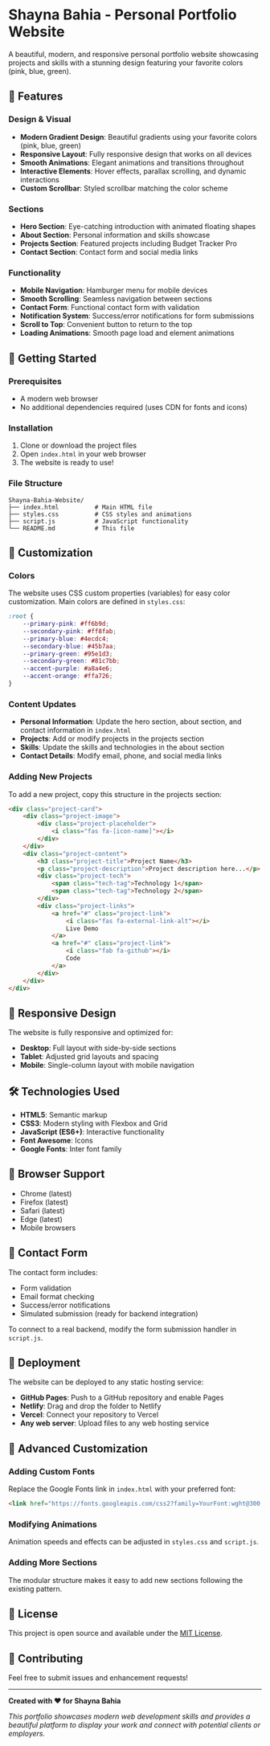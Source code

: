 # Shayna Bahia - Personal Portfolio Website

A beautiful, modern, and responsive personal portfolio website showcasing projects and skills with a stunning design featuring your favorite colors (pink, blue, green).

## 🌟 Features

### Design & Visual
- **Modern Gradient Design**: Beautiful gradients using your favorite colors (pink, blue, green)
- **Responsive Layout**: Fully responsive design that works on all devices
- **Smooth Animations**: Elegant animations and transitions throughout
- **Interactive Elements**: Hover effects, parallax scrolling, and dynamic interactions
- **Custom Scrollbar**: Styled scrollbar matching the color scheme

### Sections
- **Hero Section**: Eye-catching introduction with animated floating shapes
- **About Section**: Personal information and skills showcase
- **Projects Section**: Featured projects including Budget Tracker Pro
- **Contact Section**: Contact form and social media links

### Functionality
- **Mobile Navigation**: Hamburger menu for mobile devices
- **Smooth Scrolling**: Seamless navigation between sections
- **Contact Form**: Functional contact form with validation
- **Notification System**: Success/error notifications for form submissions
- **Scroll to Top**: Convenient button to return to the top
- **Loading Animations**: Smooth page load and element animations

## 🚀 Getting Started

### Prerequisites
- A modern web browser
- No additional dependencies required (uses CDN for fonts and icons)

### Installation
1. Clone or download the project files
2. Open `index.html` in your web browser
3. The website is ready to use!

### File Structure
```
Shayna-Bahia-Website/
├── index.html          # Main HTML file
├── styles.css          # CSS styles and animations
├── script.js           # JavaScript functionality
└── README.md           # This file
```

## 🎨 Customization

### Colors
The website uses CSS custom properties (variables) for easy color customization. Main colors are defined in `styles.css`:

```css
:root {
    --primary-pink: #ff6b9d;
    --secondary-pink: #ff8fab;
    --primary-blue: #4ecdc4;
    --secondary-blue: #45b7aa;
    --primary-green: #95e1d3;
    --secondary-green: #81c7bb;
    --accent-purple: #a8a4e6;
    --accent-orange: #ffa726;
}
```

### Content Updates
- **Personal Information**: Update the hero section, about section, and contact information in `index.html`
- **Projects**: Add or modify projects in the projects section
- **Skills**: Update the skills and technologies in the about section
- **Contact Details**: Modify email, phone, and social media links

### Adding New Projects
To add a new project, copy this structure in the projects section:

```html
<div class="project-card">
    <div class="project-image">
        <div class="project-placeholder">
            <i class="fas fa-[icon-name]"></i>
        </div>
    </div>
    <div class="project-content">
        <h3 class="project-title">Project Name</h3>
        <p class="project-description">Project description here...</p>
        <div class="project-tech">
            <span class="tech-tag">Technology 1</span>
            <span class="tech-tag">Technology 2</span>
        </div>
        <div class="project-links">
            <a href="#" class="project-link">
                <i class="fas fa-external-link-alt"></i>
                Live Demo
            </a>
            <a href="#" class="project-link">
                <i class="fab fa-github"></i>
                Code
            </a>
        </div>
    </div>
</div>
```

## 📱 Responsive Design

The website is fully responsive and optimized for:
- **Desktop**: Full layout with side-by-side sections
- **Tablet**: Adjusted grid layouts and spacing
- **Mobile**: Single-column layout with mobile navigation

## 🛠️ Technologies Used

- **HTML5**: Semantic markup
- **CSS3**: Modern styling with Flexbox and Grid
- **JavaScript (ES6+)**: Interactive functionality
- **Font Awesome**: Icons
- **Google Fonts**: Inter font family

## 🎯 Browser Support

- Chrome (latest)
- Firefox (latest)
- Safari (latest)
- Edge (latest)
- Mobile browsers

## 📧 Contact Form

The contact form includes:
- Form validation
- Email format checking
- Success/error notifications
- Simulated submission (ready for backend integration)

To connect to a real backend, modify the form submission handler in `script.js`.

## 🚀 Deployment

The website can be deployed to any static hosting service:

- **GitHub Pages**: Push to a GitHub repository and enable Pages
- **Netlify**: Drag and drop the folder to Netlify
- **Vercel**: Connect your repository to Vercel
- **Any web server**: Upload files to any web hosting service

## 🔧 Advanced Customization

### Adding Custom Fonts
Replace the Google Fonts link in `index.html` with your preferred font:

```html
<link href="https://fonts.googleapis.com/css2?family=YourFont:wght@300;400;500;600;700&display=swap" rel="stylesheet">
```

### Modifying Animations
Animation speeds and effects can be adjusted in `styles.css` and `script.js`.

### Adding More Sections
The modular structure makes it easy to add new sections following the existing pattern.

## 📄 License

This project is open source and available under the [MIT License](LICENSE).

## 🤝 Contributing

Feel free to submit issues and enhancement requests!

---

**Created with ❤️ for Shayna Bahia**

*This portfolio showcases modern web development skills and provides a beautiful platform to display your work and connect with potential clients or employers.* 